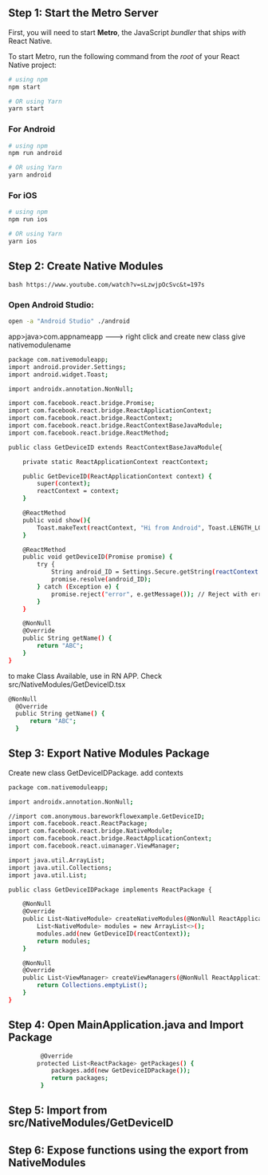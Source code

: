 ## Step 1: Start the Metro Server

First, you will need to start **Metro**, the JavaScript _bundler_ that ships _with_ React Native.

To start Metro, run the following command from the _root_ of your React Native project:

```bash
# using npm
npm start

# OR using Yarn
yarn start
```

### For Android

```bash
# using npm
npm run android

# OR using Yarn
yarn android
```

### For iOS

```bash
# using npm
npm run ios

# OR using Yarn
yarn ios
```

## Step 2: Create Native Modules

`bash https://www.youtube.com/watch?v=sLzwjpOcSvc&t=197s `

### Open Android Studio:

```bash
open -a "Android Studio" ./android
```

app>java>com.appnameapp ---> right click and create new class
give nativemodulename

```bash
package com.nativemoduleapp;
import android.provider.Settings;
import android.widget.Toast;

import androidx.annotation.NonNull;

import com.facebook.react.bridge.Promise;
import com.facebook.react.bridge.ReactApplicationContext;
import com.facebook.react.bridge.ReactContext;
import com.facebook.react.bridge.ReactContextBaseJavaModule;
import com.facebook.react.bridge.ReactMethod;

public class GetDeviceID extends ReactContextBaseJavaModule{

    private static ReactApplicationContext reactContext;

    public GetDeviceID(ReactApplicationContext context) {
        super(context);
        reactContext = context;
    }

    @ReactMethod
    public void show(){
        Toast.makeText(reactContext, "Hi from Android", Toast.LENGTH_LONG).show();
    }

    @ReactMethod
    public void getDeviceID(Promise promise) {
        try {
            String android_ID = Settings.Secure.getString(reactContext.getContentResolver(), Settings.Secure.ANDROID_ID);
            promise.resolve(android_ID);
        } catch (Exception e) {
            promise.reject("error", e.getMessage()); // Reject with error message
        }
    }

    @NonNull
    @Override
    public String getName() {
        return "ABC";
    }
}

```

to make Class Available, use in RN APP. Check src/NativeModules/GetDeviceID.tsx

```bash
@NonNull
  @Override
  public String getName() {
      return "ABC";
  }
```

## Step 3: Export Native Modules Package

Create new class GetDeviceIDPackage. add contexts

```bash
package com.nativemoduleapp;

import androidx.annotation.NonNull;

//import com.anonymous.bareworkflowexample.GetDeviceID;
import com.facebook.react.ReactPackage;
import com.facebook.react.bridge.NativeModule;
import com.facebook.react.bridge.ReactApplicationContext;
import com.facebook.react.uimanager.ViewManager;

import java.util.ArrayList;
import java.util.Collections;
import java.util.List;

public class GetDeviceIDPackage implements ReactPackage {

    @NonNull
    @Override
    public List<NativeModule> createNativeModules(@NonNull ReactApplicationContext reactContext) {
        List<NativeModule> modules = new ArrayList<>();
        modules.add(new GetDeviceID(reactContext));
        return modules;
    }

    @NonNull
    @Override
    public List<ViewManager> createViewManagers(@NonNull ReactApplicationContext reactContext) {
        return Collections.emptyList();
    }
}

```

## Step 4: Open MainApplication.java and Import Package

```bash
         @Override
        protected List<ReactPackage> getPackages() {
            packages.add(new GetDeviceIDPackage());
            return packages;
         }
```

## Step 5: Import from src/NativeModules/GetDeviceID

## Step 6: Expose functions using the export from NativeModules
